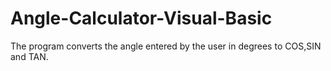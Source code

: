 # Angle-Calculator-Visual-Basic
The program converts the angle entered by the user in degrees to COS,SIN and TAN.
